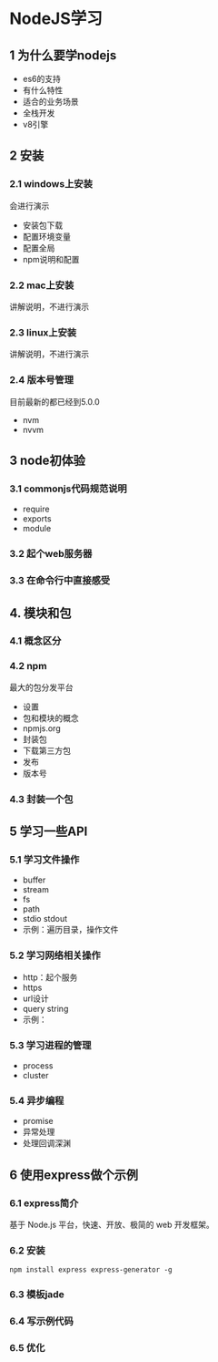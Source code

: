 # NodeJS学习

## 1 为什么要学nodejs
- es6的支持
- 有什么特性
- 适合的业务场景
- 全栈开发
- v8引擎
## 2 安装
### 2.1 windows上安装
会进行演示
- 安装包下载
- 配置环境变量
- 配置全局
- npm说明和配置

### 2.2 mac上安装
讲解说明，不进行演示
### 2.3 linux上安装
讲解说明，不进行演示
### 2.4 版本号管理
目前最新的都已经到5.0.0
- nvm
- nvvm
## 3 node初体验
### 3.1 commonjs代码规范说明
- require
- exports
- module

### 3.2 起个web服务器

### 3.3 在命令行中直接感受

## 4. 模块和包
### 4.1 概念区分
### 4.2 npm
最大的包分发平台
- 设置
- 包和模块的概念
- npmjs.org
- 封装包
- 下载第三方包
- 发布
- 版本号
### 4.3 封装一个包

## 5 学习一些API
### 5.1 学习文件操作
- buffer
- stream
- fs
- path
- stdio stdout
- 示例：遍历目录，操作文件
### 5.2 学习网络相关操作
- http：起个服务
- https
- url设计
- query string
- 示例：

### 5.3 学习进程的管理
- process
- cluster

### 5.4 异步编程
- promise
- 异常处理
- 处理回调深渊

## 6 使用express做个示例
### 6.1 express简介
基于 Node.js 平台，快速、开放、极简的 web 开发框架。
### 6.2 安装

```
npm install express express-generator -g
```

### 6.3 模板jade

### 6.4 写示例代码

### 6.5 优化
